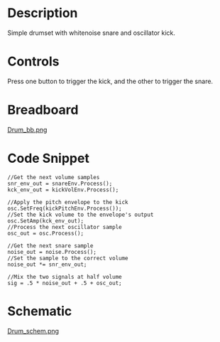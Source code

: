 # Description

Simple drumset with whitenoise snare and oscillator kick.

# Controls
Press one button to trigger the kick, and the other to trigger the snare.

# Breadboard

[Drum_bb.png](https://raw.githubusercontent.com/electro-smith/DaisyExamples/master/seed/Drum/resources/Drum_bb.png)

# Code Snippet
    //Get the next volume samples
    snr_env_out = snareEnv.Process();
    kck_env_out = kickVolEnv.Process();
    
    //Apply the pitch envelope to the kick
    osc.SetFreq(kickPitchEnv.Process());
    //Set the kick volume to the envelope's output
    osc.SetAmp(kck_env_out);
    //Process the next oscillator sample
    osc_out = osc.Process();

    //Get the next snare sample
    noise_out = noise.Process();
    //Set the sample to the correct volume
    noise_out *= snr_env_out;

    //Mix the two signals at half volume
    sig = .5 * noise_out + .5 + osc_out;

# Schematic

[Drum_schem.png](https://raw.githubusercontent.com/electro-smith/DaisyExamples/master/seed/Drum/resources/Drum_schem.png)
